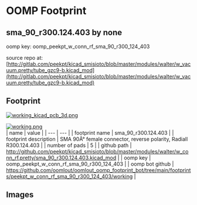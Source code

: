 # OOMP Footprint  
## sma_90_r300.124.403  by none  
  
oomp key: oomp_peekpt_w_conn_rf_sma_90_r300_124_403  
  
source repo at: [http://gitlab.com/peekpt/kicad_smisioto/blob/master/modules/walter/w_vacuum.pretty/tube_gzc9-b.kicad_mod](http://gitlab.com/peekpt/kicad_smisioto/blob/master/modules/walter/w_vacuum.pretty/tube_gzc9-b.kicad_mod)  
## Footprint  
  
[![working_kicad_pcb_3d.png](working_kicad_pcb_3d_600.png)](working_kicad_pcb_3d.png)  
  
[![working.png](working_600.png)](working.png)  
| name | value | 
| --- | --- | 
| footprint name | sma_90_r300.124.403 | 
| footprint description | SMA 90Â° female connector, reverse polarity, Radiall R300.124.403 | 
| number of pads | 5 | 
| github path | http://github.com/peekpt/kicad_smisioto/blob/master/modules/walter/w_conn_rf.pretty/sma_90_r300.124.403.kicad_mod | 
| oomp key | oomp_peekpt_w_conn_rf_sma_90_r300_124_403 | 
| oomp bot github | https://github.com/oomlout/oomlout_oomp_footprint_bot/tree/main/footprints/peekpt_w_conn_rf_sma_90_r300_124_403/working | 
## Images  
